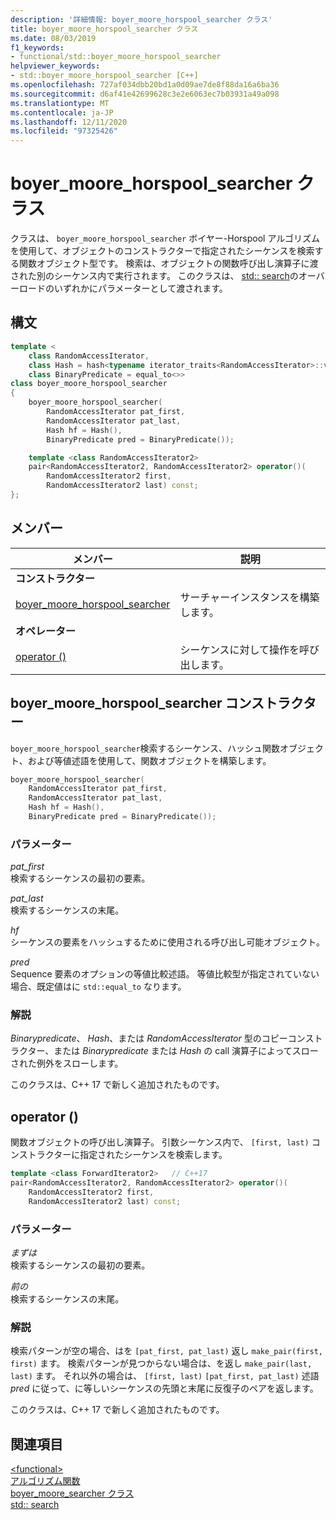 ```yaml
---
description: '詳細情報: boyer_moore_horspool_searcher クラス'
title: boyer_moore_horspool_searcher クラス
ms.date: 08/03/2019
f1_keywords:
- functional/std::boyer_moore_horspool_searcher
helpviewer_keywords:
- std::boyer_moore_horspool_searcher [C++]
ms.openlocfilehash: 727af034dbb20bd1a0d09ae7de8f88da16a6ba36
ms.sourcegitcommit: d6af41e42699628c3e2e6063ec7b03931a49a098
ms.translationtype: MT
ms.contentlocale: ja-JP
ms.lasthandoff: 12/11/2020
ms.locfileid: "97325426"
---
```

# <a name="boyer_moore_horspool_searcher-class"></a>boyer_moore_horspool_searcher クラス

クラスは、 `boyer_moore_horspool_searcher` ボイヤー-Horspool アルゴリズムを使用して、オブジェクトのコンストラクターで指定されたシーケンスを検索する関数オブジェクト型です。 検索は、オブジェクトの関数呼び出し演算子に渡された別のシーケンス内で実行されます。 このクラスは、 [std:: search](algorithm-functions.md#search)のオーバーロードのいずれかにパラメーターとして渡されます。

## <a name="syntax"></a>構文

```cpp
template <
    class RandomAccessIterator,
    class Hash = hash<typename iterator_traits<RandomAccessIterator>::value_type>,
    class BinaryPredicate = equal_to<>>
class boyer_moore_horspool_searcher
{
    boyer_moore_horspool_searcher(
        RandomAccessIterator pat_first,
        RandomAccessIterator pat_last,
        Hash hf = Hash(),
        BinaryPredicate pred = BinaryPredicate());

    template <class RandomAccessIterator2>
    pair<RandomAccessIterator2, RandomAccessIterator2> operator()(
        RandomAccessIterator2 first,
        RandomAccessIterator2 last) const;
};
```

## <a name="members"></a>メンバー

| メンバー | 説明 |
| - | - |
| **コンストラクター** | |
| [boyer_moore_horspool_searcher](#boyer-moore-horspool-searcher-constructor) | サーチャーインスタンスを構築します。 |
| **オペレーター** | |
| [operator ()](#operator-call) | シーケンスに対して操作を呼び出します。 |

## <a name="boyer_moore_horspool_searcher-constructor"></a><a name="boyer-moore-horspool-searcher-constructor"></a> boyer_moore_horspool_searcher コンストラクター

`boyer_moore_horspool_searcher`検索するシーケンス、ハッシュ関数オブジェクト、および等値述語を使用して、関数オブジェクトを構築します。

```cpp
boyer_moore_horspool_searcher(
    RandomAccessIterator pat_first,
    RandomAccessIterator pat_last,
    Hash hf = Hash(),
    BinaryPredicate pred = BinaryPredicate());
```

### <a name="parameters"></a>パラメーター

*pat_first*\
検索するシーケンスの最初の要素。

*pat_last*\
検索するシーケンスの末尾。

*hf*\
シーケンスの要素をハッシュするために使用される呼び出し可能オブジェクト。

*pred*\
Sequence 要素のオプションの等値比較述語。 等値比較型が指定されていない場合、既定値はに `std::equal_to` なります。

### <a name="remarks"></a>解説

*Binarypredicate*、 *Hash*、または *RandomAccessIterator* 型のコピーコンストラクター、または *Binarypredicate* または *Hash* の call 演算子によってスローされた例外をスローします。

このクラスは、C++ 17 で新しく追加されたものです。

## <a name="operator"></a><a name="operator-call"></a> operator ()

関数オブジェクトの呼び出し演算子。 引数シーケンス内で、 `[first, last)` コンストラクターに指定されたシーケンスを検索します。

```cpp
template <class ForwardIterator2>   // C++17
pair<RandomAccessIterator2, RandomAccessIterator2> operator()(
    RandomAccessIterator2 first,
    RandomAccessIterator2 last) const;
```

### <a name="parameters"></a>パラメーター

*まずは*\
検索するシーケンスの最初の要素。

*前の*\
検索するシーケンスの末尾。

### <a name="remarks"></a>解説

検索パターンが空の場合、はを `[pat_first, pat_last)` 返し `make_pair(first, first)` ます。 検索パターンが見つからない場合は、を返し `make_pair(last, last)` ます。 それ以外の場合は、 `[first, last)` `[pat_first, pat_last)` 述語 *pred* に従って、に等しいシーケンスの先頭と末尾に反復子のペアを返します。

このクラスは、C++ 17 で新しく追加されたものです。

## <a name="see-also"></a>関連項目

[\<functional>](functional.md)\
[アルゴリズム関数](algorithm-functions.md)\
[boyer_moore_searcher クラス](boyer-moore-searcher-class.md)\
[std:: search](algorithm-functions.md#search)
